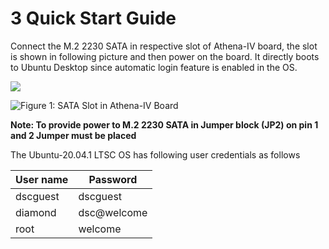 # 3	Quick Start Guide

Connect the M.2 2230 SATA in respective slot of Athena-IV board, the slot is shown in following picture and then power on the board. It directly boots to Ubuntu Desktop since automatic login feature is enabled in the OS.

![](broken-reference)

![Figure 1: SATA Slot in Athena-IV Board](broken-reference)

**Note: To provide power to M.2 2230 SATA in Jumper block (JP2) on pin 1 and 2 Jumper must be placed**

The Ubuntu-20.04.1 LTSC OS has following user credentials as follows

| User name | Password    |
| --------- | ----------- |
| dscguest  | dscguest    |
| diamond   | dsc@welcome |
| root      | welcome     |
